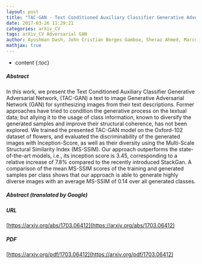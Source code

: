```yaml
---
layout: post
title: "TAC-GAN - Text Conditioned Auxiliary Classifier Generative Adversarial Network"
date: 2017-03-26 11:29:21
categories: arXiv_CV
tags: arXiv_CV Adversarial GAN
author: Ayushman Dash, John Cristian Borges Gamboa, Sheraz Ahmed, Marcus Liwicki, Muhammad Zeshan Afzal
mathjax: true
---
```


* content
{:toc}

##### Abstract
In this work, we present the Text Conditioned Auxiliary Classifier Generative Adversarial Network, (TAC-GAN) a text to image Generative Adversarial Network (GAN) for synthesizing images from their text descriptions. Former approaches have tried to condition the generative process on the textual data; but allying it to the usage of class information, known to diversify the generated samples and improve their structural coherence, has not been explored. We trained the presented TAC-GAN model on the Oxford-102 dataset of flowers, and evaluated the discriminability of the generated images with Inception-Score, as well as their diversity using the Multi-Scale Structural Similarity Index (MS-SSIM). Our approach outperforms the state-of-the-art models, i.e., its inception score is 3.45, corresponding to a relative increase of 7.8% compared to the recently introduced StackGan. A comparison of the mean MS-SSIM scores of the training and generated samples per class shows that our approach is able to generate highly diverse images with an average MS-SSIM of 0.14 over all generated classes.

##### Abstract (translated by Google)


##### URL
[https://arxiv.org/abs/1703.06412](https://arxiv.org/abs/1703.06412)

##### PDF
[https://arxiv.org/pdf/1703.06412](https://arxiv.org/pdf/1703.06412)

